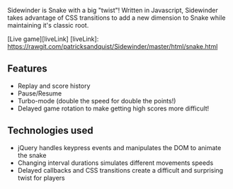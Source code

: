 <!-- ![logo] -->

Sidewinder is Snake with a big "twist"! Written in Javascript, Sidewinder takes advantage of CSS transitions to add a new dimension to Snake while maintaining it's classic root.

[Live game][liveLink]
[liveLink]: https://rawgit.com/patricksandquist/Sidewinder/master/html/snake.html

## Features
- Replay and score history
- Pause/Resume
- Turbo-mode (double the speed for double the points!)
- Delayed game rotation to make getting high scores more difficult!

## Technologies used
- jQuery handles keypress events and manipulates the DOM to animate the snake
- Changing interval durations simulates different movements speeds
- Delayed callbacks and CSS transitions create a difficult and surprising twist for players

<!-- [logo]: ./images/logo.png -->
